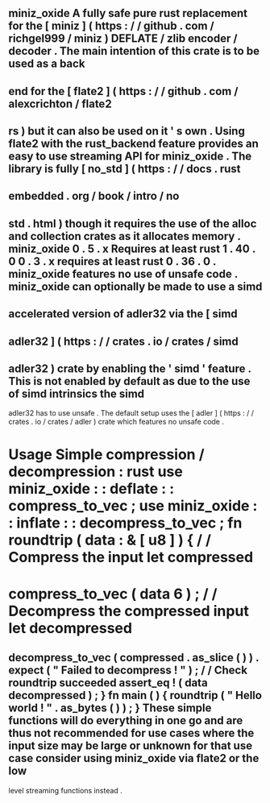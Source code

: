#
miniz_oxide
A
fully
safe
pure
rust
replacement
for
the
[
miniz
]
(
https
:
/
/
github
.
com
/
richgel999
/
miniz
)
DEFLATE
/
zlib
encoder
/
decoder
.
The
main
intention
of
this
crate
is
to
be
used
as
a
back
-
end
for
the
[
flate2
]
(
https
:
/
/
github
.
com
/
alexcrichton
/
flate2
-
rs
)
but
it
can
also
be
used
on
it
'
s
own
.
Using
flate2
with
the
rust_backend
feature
provides
an
easy
to
use
streaming
API
for
miniz_oxide
.
The
library
is
fully
[
no_std
]
(
https
:
/
/
docs
.
rust
-
embedded
.
org
/
book
/
intro
/
no
-
std
.
html
)
though
it
requires
the
use
of
the
alloc
and
collection
crates
as
it
allocates
memory
.
miniz_oxide
0
.
5
.
x
Requires
at
least
rust
1
.
40
.
0
0
.
3
.
x
requires
at
least
rust
0
.
36
.
0
.
miniz_oxide
features
no
use
of
unsafe
code
.
miniz_oxide
can
optionally
be
made
to
use
a
simd
-
accelerated
version
of
adler32
via
the
[
simd
-
adler32
]
(
https
:
/
/
crates
.
io
/
crates
/
simd
-
adler32
)
crate
by
enabling
the
'
simd
'
feature
.
This
is
not
enabled
by
default
as
due
to
the
use
of
simd
intrinsics
the
simd
-
adler32
has
to
use
unsafe
.
The
default
setup
uses
the
[
adler
]
(
https
:
/
/
crates
.
io
/
crates
/
adler
)
crate
which
features
no
unsafe
code
.
#
#
Usage
Simple
compression
/
decompression
:
rust
use
miniz_oxide
:
:
deflate
:
:
compress_to_vec
;
use
miniz_oxide
:
:
inflate
:
:
decompress_to_vec
;
fn
roundtrip
(
data
:
&
[
u8
]
)
{
/
/
Compress
the
input
let
compressed
=
compress_to_vec
(
data
6
)
;
/
/
Decompress
the
compressed
input
let
decompressed
=
decompress_to_vec
(
compressed
.
as_slice
(
)
)
.
expect
(
"
Failed
to
decompress
!
"
)
;
/
/
Check
roundtrip
succeeded
assert_eq
!
(
data
decompressed
)
;
}
fn
main
(
)
{
roundtrip
(
"
Hello
world
!
"
.
as_bytes
(
)
)
;
}
These
simple
functions
will
do
everything
in
one
go
and
are
thus
not
recommended
for
use
cases
where
the
input
size
may
be
large
or
unknown
for
that
use
case
consider
using
miniz_oxide
via
flate2
or
the
low
-
level
streaming
functions
instead
.
